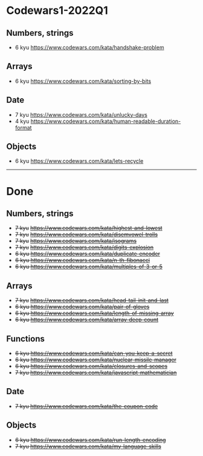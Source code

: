 # Codewars1-2022Q1

## Numbers, strings

- 6 kyu https://www.codewars.com/kata/handshake-problem

## Arrays

- 6 kyu https://www.codewars.com/kata/sorting-by-bits

## Date

- 7 kyu https://www.codewars.com/kata/unlucky-days
- 4 kyu https://www.codewars.com/kata/human-readable-duration-format

## Objects

- 6 kyu https://www.codewars.com/kata/lets-recycle

---

# Done

## Numbers, strings

- ~~7 kyu~~ ~~https://www.codewars.com/kata/highest-and-lowest~~
- ~~7 kyu~~ ~~https://www.codewars.com/kata/disemvowel-trolls~~
- ~~7 kyu~~ ~~https://www.codewars.com/kata/isograms~~
- ~~7 kyu~~ ~~https://www.codewars.com/kata/digits-explosion~~
- ~~6 kyu https://www.codewars.com/kata/duplicate-encoder~~
- ~~6 kyu https://www.codewars.com/kata/n-th-fibonacci~~
- ~~6 kyu https://www.codewars.com/kata/multiples-of-3-or-5~~

## Arrays

- ~~7 kyu~~ ~~https://www.codewars.com/kata/head-tail-init-and-last~~
- ~~6 kyu https://www.codewars.com/kata/pair-of-gloves~~
- ~~6 kyu https://www.codewars.com/kata/length-of-missing-array~~
- ~~6 kyu https://www.codewars.com/kata/array-deep-count~~

## Functions

- ~~6 kyu https://www.codewars.com/kata/can-you-keep-a-secret~~
- ~~6 kyu https://www.codewars.com/kata/nuclear-missile-manager~~
- ~~6 kyu https://www.codewars.com/kata/closures-and-scopes~~
- ~~7 kyu https://www.codewars.com/kata/javascript-mathematician~~

## Date

- ~~7 kyu https://www.codewars.com/kata/the-coupon-code~~

## Objects

- ~~6 kyu https://www.codewars.com/kata/run-length-encoding~~
- ~~7 kyu https://www.codewars.com/kata/my-language-skills~~
